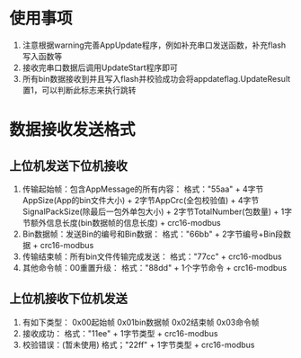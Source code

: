 # 使用事项
1. 注意根据warning完善AppUpdate程序，例如补充串口发送函数，补充flash写入函数等
2. 接收完串口数据后调用UpdateStart程序即可
3. 所有bin数据接收到并且写入flash并校验成功会将appdateflag.UpdateResult置1，可以判断此标志来执行跳转

# 数据接收发送格式
## 上位机发送下位机接收
1. 传输起始帧：包含AppMessage的所有内容：
格式："55aa" + 4字节AppSize(App的bin文件大小) + 2字节AppCrc(全包校验值) + 4字节SignalPackSize(除最后一包外单包大小) + 2字节TotalNumber(包数量) + 1字节额外信息长度(bin数据帧的信息长度) + crc16-modbus
2. Bin数据帧：发送Bin的编号和Bin数据：
格式："66bb" + 2字节编号+Bin段数据 + crc16-modbus
3. 传输结束帧：所有bin文件传输完成发送：
格式："77cc" + crc16-modbus
4. 其他命令帧：00重置升级：
格式："88dd" + 1个字节命令 + crc16-modbus

## 上位机接收下位机发送
1. 有如下类型：
0x00起始帧 0x01bin数据帧 0x02结束帧 0x03命令帧
2. 接收成功：
格式："11ee" + 1字节类型 + crc16-modbus
3. 校验错误：(暂未使用)
格式；"22ff" + 1字节类型 + crc16-modbus
